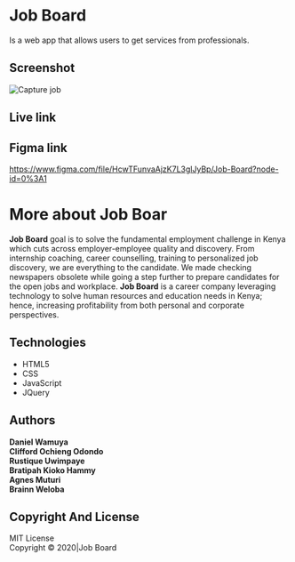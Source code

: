 # Job Board

Is a web app that allows users to get services from professionals.

## Screenshot
![Capture job](https://user-images.githubusercontent.com/68597043/92742875-e4299200-f334-11ea-8165-8a094a7f3466.PNG)

## Live link


## Figma link

https://www.figma.com/file/HcwTFunvaAjzK7L3glJyBp/Job-Board?node-id=0%3A1

# More about Job Boar

**Job Board** goal is to solve the fundamental employment challenge in Kenya which cuts across
employer-employee quality and discovery. From internship coaching, career counselling, training to personalized
job discovery, we are everything to the candidate. We made checking newspapers obsolete while going a step further
to prepare candidates for the open jobs and workplace. **Job Board** is a career company leveraging technology
to solve human resources and education needs in Kenya; hence, increasing profitability from both personal and
corporate perspectives.

## Technologies

* HTML5
* CSS
* JavaScript
* JQuery

## Authors

**Daniel Wamuya** <br>
**Clifford Ochieng Odondo** <br>
**Rustique Uwimpaye** <br>
**Bratipah Kioko Hammy** <br>
**Agnes Muturi** <br>
**Brainn Weloba**

## Copyright And License
MIT License <br>
Copyright © 2020|Job Board
